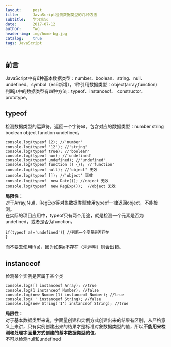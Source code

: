 ```yaml
---
layout:     post
title:      JavaScript检测数据类型的几种方法
subtitle:   学习笔记 
date:       2017-07-12
author:     Ywg
header-img: img/home-bg.jpg
catalog:    true
tags: JavaScript
---
```


## 前言
JavaScript中有6种基本数据类型：number、boolean、string、null、undefined、symbol（es6新增），1种引用数据类型：object(array,function) <br>
判断js中的数据类型有四种方法：typeof、instanceof、 constructor、 prototype。

## typeof
检测数据类型的运算符，返回一个字符串，包含对应的数据类型：number string boolean object function undefined。
```
console.log(typeof 12); //'number'
console.log(typeof '12'); //'string'
console.log(typeof true); //'boolean'
console.log(typeof num); //'undefined'
console.log(typeof undefined); //'undefined'
console.log(typeof function () {}); //'function'
console.log(typeof null); //'object' 无效
console.log(typeof []); //'object' 无效
console.log(typeof  new Date()); //object 无效
console.log(typeof  new RegExp());  //object 无效
```
**局限性：**<br>
  对于Array,Null，RegExp等对象数据类型使用typeof一律返回object，不能检测。<br>
在实际的项目应用中，typeof只有两个用途，就是检测一个元素是否为undefined，或者是否为function。
```
if(typeof a!='undefined'){ //判断一个变量是否存在
}
```
而不要去使用if(a)，因为如果a不存在（未声明）则会出错。

## instanceof
检测某个实例是否属于某个类
```
console.log([] instanceof Array); //true
console.log(1 instanceof Number); //false
console.log(new Number(1) instanceof Number); //true
console.log('' instanceof String); //false
console.log(new String('1') instanceof String); //true
```
**局限性：**<br>
对于基本数据类型来说，字面量创建和实例方式创建出来的结果有区别，从严格意义上来讲，只有实例创建出来的结果才是标准对象数据类型的值，所以**不能用来检测和处理字面量方式创建的基本数据类型的值**。<br>
不可以检测null和undefined
